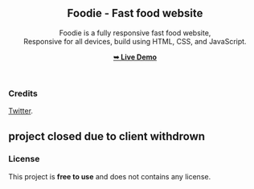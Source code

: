 <div align="center">
  


  <br />
  <br />

  <h2 align="center">Foodie - Fast food website</h2>

  Foodie is a fully responsive fast food website, <br />Responsive for all devices, build using HTML, CSS, and JavaScript.

  <a href="https://codewithsadee.github.io/foodie/"><strong>➥ Live Demo</strong></a>

</div>

<br />



### Credits

 [Twitter](https://www.twitter.com/codewithsadee).


 ## project closed due to client withdrown

### License

This project is **free to use** and does not contains any license.
